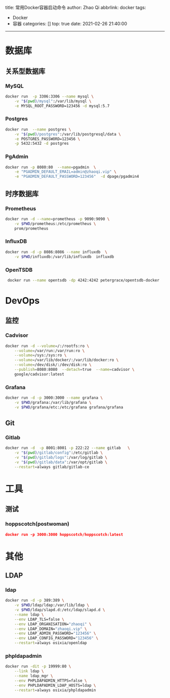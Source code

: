title: 常用Docker容器启动命令
author: Zhao Qi
abbrlink: docker
tags:
  - Docker
  - 容器
categories: []
top: true
date: 2021-02-26 21:40:00
---
# 数据库
## 关系型数据库
### MySQL
```bash
docker run  -p 3306:3306 --name mysql \
	-v "$(pwd)/mysql":/var/lib/mysql \
	-e MYSQL_ROOT_PASSWORD=123456 -d mysql:5.7
```
### Postgres
```bash
docker run  --name postgres \
	-v "$(pwd)/postgres":/var/lib/postgresql/data \
	-e POSTGRES_PASSWORD=123456 \
	-p 5432:5432 -d postgres
```
<!--more-->
### PgAdmin
```bash
docker run -p 8080:80  --name=pgadmin  \
	-e "PGADMIN_DEFAULT_EMAIL=admin@zhaoqi.vip" \
	-e "PGADMIN_DEFAULT_PASSWORD=123456"  -d dpage/pgadmin4
```
## 时序数据库
### Prometheus
```bash
docker run -d --name=prometheus -p 9090:9090 \
	-v $PWD/prometheus:/etc/prometheus \
	prom/prometheus
```
### InfluxDB
```bash
docker run -d -p 8086:8086 --name influxdb  \
	-v $PWD/influxdb:/var/lib/influxdb  influxdb
```
### OpenTSDB
```bash
 docker run --name opentsdb -dp 4242:4242 petergrace/opentsdb-docker
```

# DevOps
## 监控
### Cadvisor
```bash
docker run -d --volume=/:/rootfs:ro \
	--volume=/var/run:/var/run:ro \
	--volume=/sys:/sys:ro \
	--volume=/var/lib/docker/:/var/lib/docker:ro \
	--volume=/dev/disk/:/dev/disk:ro \
	--publish=8080:8080  --detach=true  --name=cadvisor \
	google/cadvisor:latest
```
### Grafana
```bash
docker run -d -p 3000:3000 --name grafana \
	-v $PWD/grafana:/var/lib/grafana \
	-v $PWD/grafana/etc:/etc/grafana grafana/grafana
```
## Git
### Gitlab
```bash
docker run -d  -p 8001:8001 -p 222:22 --name gitlab   \
    -v "$(pwd)/gitlab/config":/etc/gitlab \
    -v "$(pwd)/gitlab/logs":/var/log/gitlab \
    -v "$(pwd)/gitlab/data":/var/opt/gitlab \
    --restart=always gitlab/gitlab-ce
```

# 工具
## 测试
### hoppscotch(postwoman)
```json
docker run -p 3000:3000 hoppscotch/hoppscotch:latest
```

# 其他
## LDAP
### ldap
```bash
docker run -d -p 389:389 \
	-v $PWD/ldap/ldap:/var/lib/ldap \
	-v $PWD/ldap/slapd.d:/etc/ldap/slapd.d \
	--name ldap \
	--env LDAP_TLS=false \
	--env LDAP_ORGANISATION="zhaoqi" \
	--env LDAP_DOMAIN="zhaoqi.vip" \
	--env LDAP_ADMIN_PASSWORD="123456" \
	--env LDAP_CONFIG_PASSWORD="123456" \
	--restart=always osixia/openldap
```
### phpldapadmin
```bash
docker run -dit -p 19999:80 \
	--link ldap \
	--name ldap_mgr \
	--env PHPLDAPADMIN_HTTPS=false \
	--env PHPLDAPADMIN_LDAP_HOSTS=ldap \
	--restart=always osixia/phpldapadmin
```
